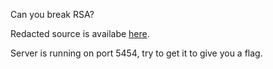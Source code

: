 Can you break RSA?

Redacted source is availabe [here](hitcon2014-rsaha_redacted_server.py).

Server is running on port 5454, try to get it to give you a flag.
